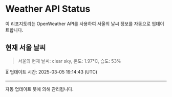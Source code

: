 
# Weather API Status

이 리포지토리는 OpenWeather API를 사용하여 서울의 날씨 정보를 자동으로 업데이트합니다.

## 현재 서울 날씨
> 서울의 현재 날씨: clear sky, 온도: 1.97°C, 습도: 53%

⏳ 업데이트 시간: 2025-03-05 19:14:43 (UTC)

---
자동 업데이트 봇에 의해 관리됩니다.
